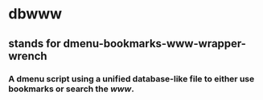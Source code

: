 # dbwww
## stands for dmenu-bookmarks-www-wrapper-wrench
### A dmenu script using a unified database-like file to either use bookmarks or search the _www_\.

